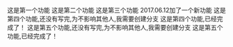 这是第一个功能
这是第二个功能
这是第三个功能
2017.06.12加了一个新功能
这是第四个功能,还没有写完,为不影响其他人,我需要创建分支
这是第四个功能,已经完成了！
这是第五个功能,还没有写完,为不影响其他人,我需要创建分支
这是第五个功能,已经完成了！